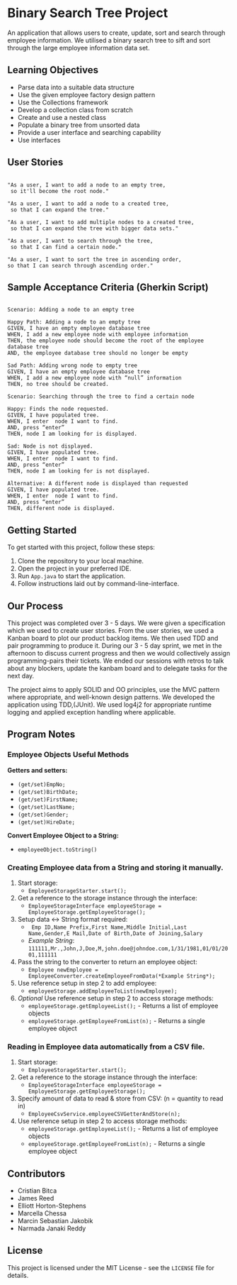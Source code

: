 # Binary Search Tree Project

An application that allows users to create, update, sort and search through employee information. We utilised a binary search tree to sift and sort through the large employee information data set.

## Learning Objectives

* Parse data into a suitable data structure
* Use the given employee factory design pattern
* Use the Collections framework
* Develop a collection class from scratch
* Create and use a nested class
* Populate a binary tree from unsorted data
* Provide a user interface and searching capability
* Use interfaces

## User Stories

```

"As a user, I want to add a node to an empty tree,
 so it'll become the root node." 

"As a user, I want to add a node to a created tree,
 so that I can expand the tree." 

"As a user, I want to add multiple nodes to a created tree,
 so that I can expand the tree with bigger data sets." 

"As a user, I want to search through the tree,
 so that I can find a certain node." 

"As a user, I want to sort the tree in ascending order, 
so that I can search through ascending order."

```

## Sample Acceptance Criteria (Gherkin Script)

```

Scenario: Adding a node to an empty tree

Happy Path: Adding a node to an empty tree
GIVEN, I have an empty employee database tree
WHEN, I add a new employee node with employee information
THEN, the employee node should become the root of the employee database tree
AND, the employee database tree should no longer be empty

Sad Path: Adding wrong node to empty tree
GIVEN, I have an empty employee database tree
WHEN, I add a new employee node with “null” information
THEN, no tree should be created.

Scenario: Searching through the tree to find a certain node

Happy: Finds the node requested.
GIVEN, I have populated tree.
WHEN, I enter  node I want to find.
AND, press “enter”
THEN, node I am looking for is displayed.

Sad: Node is not displayed.
GIVEN, I have populated tree.
WHEN, I enter  node I want to find.
AND, press “enter”
THEN, node I am looking for is not displayed.

Alternative: A different node is displayed than requested
GIVEN, I have populated tree.
WHEN, I enter  node I want to find.
AND, press “enter”
THEN, different node is displayed.

```

## Getting Started

To get started with this project, follow these steps:

1. Clone the repository to your local machine.
2. Open the project in your preferred IDE.
3. Run `App.java` to start the application.
4. Follow instructions laid out by command-line-interface.

##  Our Process

This project was completed over 3 - 5 days. We were given a specification which we used to create user stories. From the user stories, we used a Kanban board to plot our product backlog items. We then used TDD and pair programming to produce it. During our 3 - 5 day sprint, we met in the afternoon to discuss current progress and then we would collectively assign programming-pairs their tickets. We ended our sessions with retros to talk about any blockers, update the kanbam board and to delegate tasks for the next day.

The project aims to apply SOLID and OO principles, use the MVC pattern where appropriate, and well-known design patterns. We developed the application using TDD,(JUnit). We used log4j2 for appropriate runtime logging and applied exception handling where applicable.

## Program Notes

### Employee Objects Useful Methods
**Getters and setters:**

- `(get/set)EmpNo;`
- `(get/set)BirthDate;`
- `(get/set)FirstName;`
- `(get/set)LastName;`
- `(get/set)Gender;`
- `(get/set)HireDate;`

**Convert Employee Object to a String:**
- `employeeObject.toString()`

### Creating Employee data from a String and storing it manually.
1. Start storage:
    - `EmployeeStorageStarter.start();`
2. Get a reference to the storage instance through the interface:
    - `EmployeeStorageInterface employeeStorage = EmployeeStorage.getEmployeeStorage();`
3. Setup data <-> String format required: 
   - ` Emp ID,Name Prefix,First Name,Middle Initial,Last Name,Gender,E Mail,Date of Birth,Date of Joining,Salary`
   - *Example String*: `111111,Mr.,John,J,Doe,M,john.doe@johndoe.com,1/31/1981,01/01/2001,111111`
4. Pass the string to the converter to return an employee object:
    - `Employee newEmployee = EmployeeConverter.createEmployeeFromData(*Example String*);`
5. Use reference setup in step 2 to add employee:
   - `employeeStorage.addEmployeeToList(newEmployee);`
6. *Optional* Use reference setup in step 2 to access storage methods:
    - `employeeStorage.getEmployeeList();` - Returns a list of employee objects
    - `employeeStorage.getEmployeeFromList(n);` - Returns a single employee object

### Reading in Employee data automatically from a CSV file.
1. Start storage:
    - `EmployeeStorageStarter.start();`
2. Get a reference to the storage instance through the interface: 
   - `EmployeeStorageInterface employeeStorage = EmployeeStorage.getEmployeeStorage();`
3. Specify amount of data to read & store from CSV: (n = quantity to read in)
    - `EmployeeCsvService.employeeCSVGetterAndStore(n);`
4. Use reference setup in step 2 to access storage methods:
   - `employeeStorage.getEmployeeList();` - Returns a list of employee objects
   - `employeeStorage.getEmployeeFromList(n);` - Returns a single employee object

## Contributors

* Cristian Bitca
* James Reed
* Elliott Horton-Stephens
* Marcella Chessa
* Marcin Sebastian Jakobik
* Narmada Janaki Reddy

## License

This project is licensed under the MIT License - see the `LICENSE` file for details.
